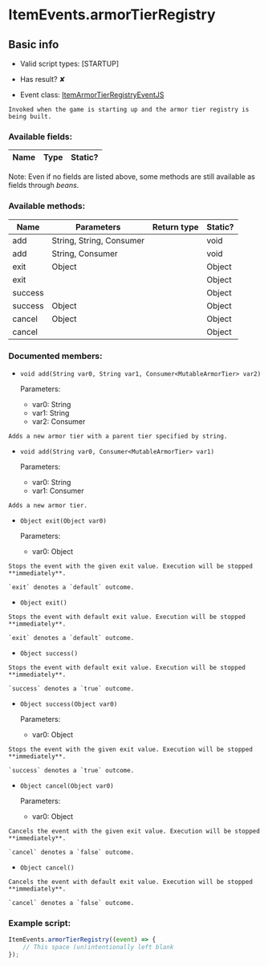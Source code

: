 # ItemEvents.armorTierRegistry

## Basic info

- Valid script types: [STARTUP]

- Has result? ✘

- Event class: [ItemArmorTierRegistryEventJS](https://github.com/KubeJS-Mods/KubeJS/tree/2001/common/src/main/java/dev/latvian/mods/kubejs/item/custom/ItemArmorTierRegistryEventJS.java)

```
Invoked when the game is starting up and the armor tier registry is being built.
```

### Available fields:

| Name | Type | Static? |
| ---- | ---- | ------- |

Note: Even if no fields are listed above, some methods are still available as fields through *beans*.

### Available methods:

| Name | Parameters | Return type | Static? |
| ---- | ---------- | ----------- | ------- |
| add | String, String, Consumer<MutableArmorTier> |  | void | ✘ |
| add | String, Consumer<MutableArmorTier> |  | void | ✘ |
| exit | Object |  | Object | ✘ |
| exit |  |  | Object | ✘ |
| success |  |  | Object | ✘ |
| success | Object |  | Object | ✘ |
| cancel | Object |  | Object | ✘ |
| cancel |  |  | Object | ✘ |


### Documented members:

- `void add(String var0, String var1, Consumer<MutableArmorTier> var2)`

  Parameters:
  - var0: String
  - var1: String
  - var2: Consumer<MutableArmorTier>

```
Adds a new armor tier with a parent tier specified by string.
```

- `void add(String var0, Consumer<MutableArmorTier> var1)`

  Parameters:
  - var0: String
  - var1: Consumer<MutableArmorTier>

```
Adds a new armor tier.
```

- `Object exit(Object var0)`

  Parameters:
  - var0: Object

```
Stops the event with the given exit value. Execution will be stopped **immediately**.

`exit` denotes a `default` outcome.
```

- `Object exit()`
```
Stops the event with default exit value. Execution will be stopped **immediately**.

`exit` denotes a `default` outcome.
```

- `Object success()`
```
Stops the event with default exit value. Execution will be stopped **immediately**.

`success` denotes a `true` outcome.
```

- `Object success(Object var0)`

  Parameters:
  - var0: Object

```
Stops the event with the given exit value. Execution will be stopped **immediately**.

`success` denotes a `true` outcome.
```

- `Object cancel(Object var0)`

  Parameters:
  - var0: Object

```
Cancels the event with the given exit value. Execution will be stopped **immediately**.

`cancel` denotes a `false` outcome.
```

- `Object cancel()`
```
Cancels the event with default exit value. Execution will be stopped **immediately**.

`cancel` denotes a `false` outcome.
```



### Example script:

```js
ItemEvents.armorTierRegistry((event) => {
	// This space (un)intentionally left blank
});
```

